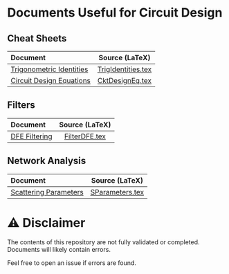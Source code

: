 # Documents Useful for Circuit Design

## Cheat Sheets

| Document | Source (LaTeX) |
| :---------------- | :-------: |
| [Trigonometric Identities](RepoPDF/TrigIdentities.pdf) | [TrigIdentities.tex](LaTeX/CheatSheets/TrigIdentities.tex) |
| [Circuit Design Equations](RepoPDF/CktDesignEq.pdf) | [CktDesignEq.tex](LaTeX/CheatSheets/CktDesignEq.tex) |

## Filters

| Document | Source (LaTeX) |
| :---------------- | :-------: |
| [DFE Filtering](RepoPDF/FilterDFE.pdf) | [FilterDFE.tex](LaTeX/FilterDFE/FilterDFE.tex) |

## Network Analysis

| Document | Source (LaTeX) |
| :---------------- | :-------: |
| [Scattering Parameters](RepoPDF/SParameters.pdf) | [SParameters.tex](LaTeX/SParameters/SParameters.tex) |

# :warning: Disclaimer

The contents of this repository are not fully validated or completed.  Documents will likely contain errors.

Feel free to open an issue if errors are found.

